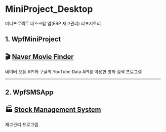 # MiniProject_Desktop
미니프로젝트 데스크탑 앱(ERP 재고관리) 리포지토리<br/>

## 1. WpfMiniProject<br/>
## 🎬 [Naver Movie Finder](https://github.com/taekyom/MiniProject_Desktop/tree/main/WpfMiniProject)<br/>
네이버 오픈 API와 구글의 YouTube Data API를 이용한 영화 검색 프로그램<br/>

------------------------------------

## 2. WpfSMSApp<br/>
## 🏭 [Stock Management System](https://github.com/taekyom/MiniProject_Desktop/tree/main/WpfSMSApp/WpfSMSApp)<br/>
재고관리 프로그램<br/>
